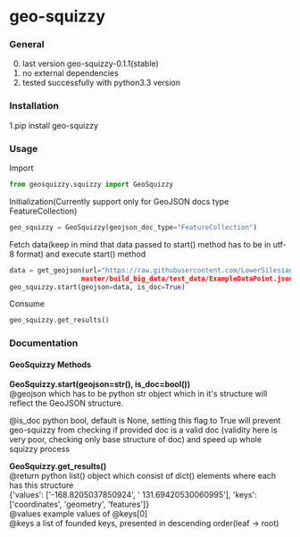 # geo-squizzy

### General

0. last version geo-squizzy-0.1.1(stable)
1. no external dependencies
3. tested successfully with python3.3 version

### Installation

1.pip install geo-squizzy

### Usage

Import
```python
from geosquizzy.squizzy import GeoSquizzy
```

Initialization(Currently support only for GeoJSON docs type FeatureCollection)
```python
geo_squizzy = GeoSquizzy(geojson_doc_type="FeatureCollection")
```

Fetch data(keep in mind that data passed to start() method has to be in utf-8 format) 
and execute start() method
```python
data = get_geojson(url="https://raw.githubusercontent.com/LowerSilesians/geo-squizzy/
                  master/build_big_data/test_data/ExampleDataPoint.json")
geo_squizzy.start(geojson=data, is_doc=True)
```

Consume
```python
geo_squizzy.get_results()
```

### Documentation

#### GeoSquizzy Methods

**GeoSquizzy.start(geojson=str(), is_doc=bool())**  
@geojson which has to be python str object which in it's structure
will reflect the GeoJSON structure.  

@is_doc python bool, default is None, setting this flag to True will prevent geo-squizzy from checking
if provided doc is a valid doc (validity here is very poor, checking only base structure of doc) and speed up
whole squizzy process  

**GeoSquizzy.get_results()**  
@return python list() object which consist of dict() elements where each has this structure  
{'values': ['-168.8205037850924', ' 131.69420530060995'], 'keys': ['coordinates', 'geometry', 'features']}  
@values example values of @keys[0]  
@keys a list of founded keys, presented in descending order(leaf -> root)  
